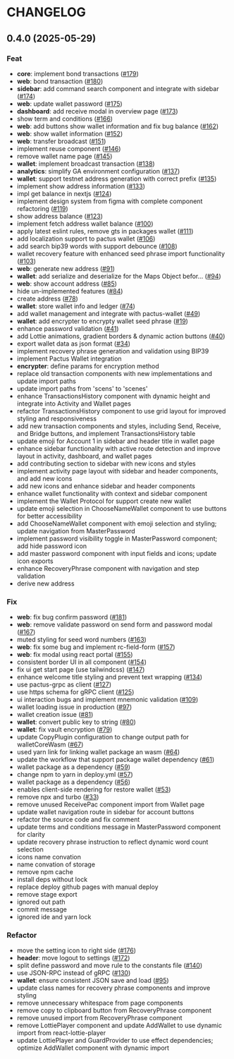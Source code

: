# CHANGELOG

## 0.4.0 (2025-05-29)

### Feat

- **core**: implement bond transactions ([#179](https://github.com/pactus-project/pactus-wallet/pull/179))
- **web**: bond transaction ([#180](https://github.com/pactus-project/pactus-wallet/pull/180))
- **sidebar**: add command search component and integrate with sidebar ([#174](https://github.com/pactus-project/pactus-wallet/pull/174))
- **web**: update wallet password ([#175](https://github.com/pactus-project/pactus-wallet/pull/175))
- **dashboard**: add receive modal in overview page ([#173](https://github.com/pactus-project/pactus-wallet/pull/173))
- show term and conditions ([#166](https://github.com/pactus-project/pactus-wallet/pull/166))
- **web**: add buttons show wallet information and fix bug balance ([#162](https://github.com/pactus-project/pactus-wallet/pull/162))
- **web**: show wallet information ([#152](https://github.com/pactus-project/pactus-wallet/pull/152))
- **web**: transfer broadcast ([#151](https://github.com/pactus-project/pactus-wallet/pull/151))
- implement reuse component ([#146](https://github.com/pactus-project/pactus-wallet/pull/146))
- remove wallet name page ([#145](https://github.com/pactus-project/pactus-wallet/pull/145))
- **wallet**: implement broadcast transaction ([#138](https://github.com/pactus-project/pactus-wallet/pull/138))
- **analytics**: simplify GA environment configuration ([#137](https://github.com/pactus-project/pactus-wallet/pull/137))
- **wallet**: support testnet address generation with correct prefix ([#135](https://github.com/pactus-project/pactus-wallet/pull/135))
- implement show address information ([#133](https://github.com/pactus-project/pactus-wallet/pull/133))
- impl get balance in nextjs ([#124](https://github.com/pactus-project/pactus-wallet/pull/124))
- implement design system from figma with complete component refactoring ([#119](https://github.com/pactus-project/pactus-wallet/pull/119))
- show address balance ([#123](https://github.com/pactus-project/pactus-wallet/pull/123))
- implement fetch address wallet balance ([#100](https://github.com/pactus-project/pactus-wallet/pull/100))
- apply latest eslint rules, remove gts in packages wallet  ([#111](https://github.com/pactus-project/pactus-wallet/pull/111))
- add localization support to pactus wallet ([#106](https://github.com/pactus-project/pactus-wallet/pull/106))
- add search bip39 words with support debounce ([#108](https://github.com/pactus-project/pactus-wallet/pull/108))
- wallet recovery feature with enhanced seed phrase import functionality ([#103](https://github.com/pactus-project/pactus-wallet/pull/103))
- **web**: generate new address ([#91](https://github.com/pactus-project/pactus-wallet/pull/91))
- **wallet**: add serialize and deserialize for the Maps Object befor… ([#94](https://github.com/pactus-project/pactus-wallet/pull/94))
- **web**: show account address ([#85](https://github.com/pactus-project/pactus-wallet/pull/85))
- hide un-implemented features ([#84](https://github.com/pactus-project/pactus-wallet/pull/84))
- create address ([#78](https://github.com/pactus-project/pactus-wallet/pull/78))
- **wallet**: store wallet info and ledger ([#74](https://github.com/pactus-project/pactus-wallet/pull/74))
- add wallet management and integrate with pactus-wallet ([#49](https://github.com/pactus-project/pactus-wallet/pull/49))
- **wallet**: add encrypter to encrypty wallet seed phrase ([#19](https://github.com/pactus-project/pactus-wallet/pull/19))
- enhance password validation ([#41](https://github.com/pactus-project/pactus-wallet/pull/41))
- add Lottie animations, gradient borders & dynamic action buttons ([#40](https://github.com/pactus-project/pactus-wallet/pull/40))
- export wallet data as json format ([#34](https://github.com/pactus-project/pactus-wallet/pull/34))
- implement recovery phrase generation and validation using BIP39
- implement Pactus Wallet integration
- **encrypter**: define params for encryption method
- replace old transaction components with new implementations and update import paths
- update import paths from 'scens' to 'scenes'
- enhance TransactionsHistory component with dynamic height and integrate into Activity and Wallet pages
- refactor TransactionsHistory component to use grid layout for improved styling and responsiveness
- add new transaction components and styles, including Send, Receive, and Bridge buttons, and implement TransactionsHistory table
- update emoji for Account 1 in sidebar and header title in wallet page
- enhance sidebar functionality with active route detection and improve layout in activity, dashboard, and wallet pages
- add contributing section to sidebar with new icons and styles
- implement activity page layout with sidebar and header components, and add new icons
- add new icons and enhance sidebar and header components
- enhance wallet functionality with context and sidebar component
- implement the Wallet Protocol for support create new wallet
- update emoji selection in ChooseNameWallet component to use buttons for better accessibility
- add ChooseNameWallet component with emoji selection and styling; update navigation from MasterPassword
- implement password visibility toggle in MasterPassword component; add hide password icon
- add master password component with input fields and icons; update icon exports
- enhance RecoveryPhrase component with navigation and step validation
- derive new address

### Fix

- **web**: fix bug confirm password ([#181](https://github.com/pactus-project/pactus-wallet/pull/181))
- **web**: remove validate password on send form and password modal ([#167](https://github.com/pactus-project/pactus-wallet/pull/167))
- muted styling for seed word numbers ([#163](https://github.com/pactus-project/pactus-wallet/pull/163))
- **web**: fix some bug and implement rc-field-form ([#157](https://github.com/pactus-project/pactus-wallet/pull/157))
- **web**: fix modal using react portal ([#155](https://github.com/pactus-project/pactus-wallet/pull/155))
- consistent border UI in all component ([#154](https://github.com/pactus-project/pactus-wallet/pull/154))
- fix ui get start page (use tailwindcss) ([#147](https://github.com/pactus-project/pactus-wallet/pull/147))
- enhance welcome title styling and prevent text wrapping ([#134](https://github.com/pactus-project/pactus-wallet/pull/134))
- use pactus-grpc as client ([#127](https://github.com/pactus-project/pactus-wallet/pull/127))
- use https schema for gRPC client ([#125](https://github.com/pactus-project/pactus-wallet/pull/125))
- ui interaction bugs and implement mnemonic validation ([#109](https://github.com/pactus-project/pactus-wallet/pull/109))
- wallet loading issue in production ([#97](https://github.com/pactus-project/pactus-wallet/pull/97))
- wallet creation issue ([#81](https://github.com/pactus-project/pactus-wallet/pull/81))
- **wallet**: convert public key to string ([#80](https://github.com/pactus-project/pactus-wallet/pull/80))
- **wallet**: fix vault encryption ([#79](https://github.com/pactus-project/pactus-wallet/pull/79))
- update CopyPlugin configuration to change output path for walletCoreWasm ([#67](https://github.com/pactus-project/pactus-wallet/pull/67))
- used yarn link for linking wallet package an wasm ([#64](https://github.com/pactus-project/pactus-wallet/pull/64))
- update the workflow that support package wallet dependency  ([#61](https://github.com/pactus-project/pactus-wallet/pull/61))
- wallet package as a dependency ([#59](https://github.com/pactus-project/pactus-wallet/pull/59))
- change npm to yarn in deploy.yml ([#57](https://github.com/pactus-project/pactus-wallet/pull/57))
- wallet package as a dependency ([#56](https://github.com/pactus-project/pactus-wallet/pull/56))
- enables client-side rendering for restore wallet ([#53](https://github.com/pactus-project/pactus-wallet/pull/53))
- remove npx and turbo ([#33](https://github.com/pactus-project/pactus-wallet/pull/33))
- remove unused ReceivePac component import from Wallet page
- update wallet navigation route in sidebar for account buttons
- refactor the source code and fix comment
- update terms and conditions message in MasterPassword component for clarity
- update recovery phrase instruction to reflect dynamic word count selection
- icons name convation
- name convation of storage
- remove npm cache
- install deps without lock
- replace deploy github pages with manual deploy
- remove stage export
- ignored out path
- commit message
- ignored ide and yarn lock

### Refactor

- move the setting icon to right side ([#176](https://github.com/pactus-project/pactus-wallet/pull/176))
- **header**: move logout to settings ([#172](https://github.com/pactus-project/pactus-wallet/pull/172))
- split define password and move rule to the constants file ([#140](https://github.com/pactus-project/pactus-wallet/pull/140))
- use JSON-RPC instead of gRPC ([#130](https://github.com/pactus-project/pactus-wallet/pull/130))
- **wallet**: ensure consistent JSON save and load ([#95](https://github.com/pactus-project/pactus-wallet/pull/95))
- update class names for recovery phrase components and improve styling
- remove unnecessary whitespace from page components
- remove copy to clipboard button from RecoveryPhrase component
- remove unused import from RecoveryPhrase component
- remove LottiePlayer component and update AddWallet to use dynamic import from react-lottie-player
- update LottiePlayer and GuardProvider to use effect dependencies; optimize AddWallet component with dynamic import
